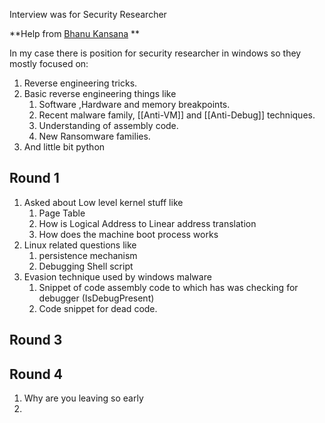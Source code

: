Interview was for Security Researcher

**Help from [Bhanu Kansana](https://www.linkedin.com/in/bhanu-kansana-62451187/)
**

 In my case there is position for security researcher in windows so they mostly focused on: 
 1. Reverse engineering tricks.
 2. Basic reverse engineering things like 
	 1. Software ,Hardware and memory breakpoints.
	 2. Recent malware family, [[Anti-VM]] and [[Anti-Debug]] techniques.
	 3. Understanding of assembly code.
	 4. New Ransomware families.
 3. And little bit python

## Round 1
1. Asked about Low level kernel stuff like
	1. Page Table
	2. How is Logical Address to Linear address translation
	3. How does the machine boot process works
2. Linux related questions like
	1. persistence mechanism
	2. Debugging Shell script
3. Evasion technique used by windows malware
	1. Snippet of code assembly code to which has was checking for debugger (IsDebugPresent)
	2. Code snippet for dead code.


## Round 3

## Round 4
1. Why are you leaving so early
2. 
